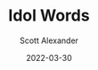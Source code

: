 ---
layout: podcast
title: "Idol Words"
author: Scott Alexander
description: https://astralcodexten.substack.com/p/idol-words
date: 2022-03-30
length: 6673246
duration: 1668
guid: idol-words
---